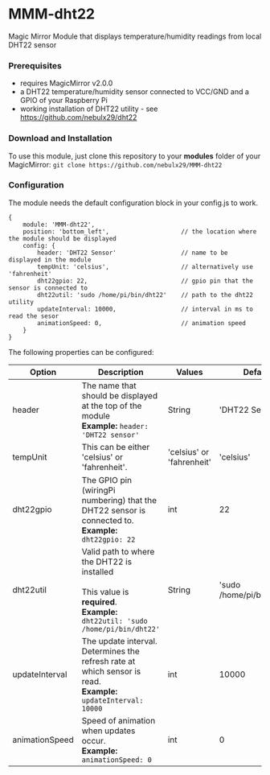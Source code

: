 # MMM-dht22
Magic Mirror Module that displays temperature/humidity readings from local DHT22 sensor

### Prerequisites

- requires MagicMirror v2.0.0
- a DHT22 temperature/humidity sensor connected to VCC/GND and a GPIO of your Raspberry Pi
- working installation of DHT22 utility - see https://github.com/nebulx29/dht22


### Download and Installation 

To use this module, just clone this repository to your __modules__ folder of your MagicMirror: `git clone https://github.com/nebulx29/MMM-dht22`


### Configuration

The module needs the default configuration block in your config.js to work.

```
{
	module: 'MMM-dht22',
	position: 'bottom_left',                    // the location where the module should be displayed
	config: {
		header: 'DHT22 Sensor'                  // name to be displayed in the module
		tempUnit: 'celsius',                    // alternatively use  'fahrenheit'
		dht22gpio: 22,                          // gpio pin that the sensor is connected to
		dht22util: 'sudo /home/pi/bin/dht22'    // path to the dht22 utility
		updateInterval: 10000,                  // interval in ms to read the sesor
		animationSpeed: 0,                      // animation speed
	}
}
```

The following properties can be configured:

|Option|Description|Values|Default|
|---|---|---|---|
|header|The name that should be displayed at the top of the module<br>**Example:** `header: 'DHT22 sensor'`|String|'DHT22 Sensor'|
|tempUnit|This can be either 'celsius' or 'fahrenheit'.<br>|'celsius' or 'fahrenheit'|'celsius'|
|dht22gpio|The GPIO pin (wiringPi numbering) that the DHT22 sensor is connected to.<br>**Example:** `dht22gpio: 22`|int|22|
|dht22util|Valid path to where the DHT22 is installed<br><br>This value is **required**.<br>**Example:** `dht22util: 'sudo /home/pi/bin/dht22'`|String|'sudo /home/pi/bin/dht22'|
|updateInterval|The update interval. Determines the refresh rate at which sensor is read.<br>**Example:** `updateInterval: 10000`|int|10000|
|animationSpeed|Speed of animation when updates occur.<br>**Example:** `animationSpeed: 0`|int|0|
